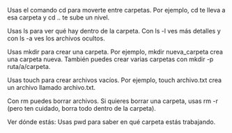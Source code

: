 Usas el comando cd para moverte entre carpetas. Por ejemplo, cd te lleva a esa carpeta y cd .. te sube un nivel.

Usas ls para ver qué hay dentro de la carpeta. Con ls -l ves más detalles y con ls -a ves los archivos ocultos.

Usas mkdir para crear una carpeta. Por ejemplo, mkdir nueva_carpeta crea una carpeta nueva. También puedes crear varias carpetas con mkdir -p ruta/a/carpeta.

Usas touch para crear archivos vacíos. Por ejemplo, touch archivo.txt crea un archivo llamado archivo.txt.

Con rm puedes borrar archivos. Si quieres borrar una carpeta, usas rm -r (pero ten cuidado, borra todo dentro de la carpeta).

Ver dónde estás: Usas pwd para saber en qué carpeta estás trabajando.
